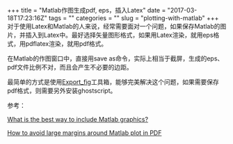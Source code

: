 +++
title = "Matlab作图生成pdf, eps，插入Latex"
date = "2017-03-18T17:23:16Z"
tags = ""
categories = ""
slug = "plotting-with-matlab"
+++
对于使用Latex和Matlab的人来说，经常需要面对一个问题，如果保存Matlab的图片，并插入到Latex中。最好选择矢量图形格式，如果用Latex渲染，就用eps格式，用pdflatex渲染，就用pdf格式。

在Matlab的作图窗口中，直接用save as命令，实际上相当于截屏，生成的eps、pdf文件比例不对，而且会产生不必要的边距。

最简单的方式是使用[Export_fig](http://www.mathworks.com/matlabcentral/fileexchange/23629-exportfig)工具箱，能够完美解决这个问题，如果需要保存pdf格式，则需要另外安装ghostscript。

参考：

[What is the best way to include Matlab graphics?](http://tex.stackexchange.com/questions/3995/what-is-the-best-way-to-include-matlab-graphics)

[How to avoid large margins around Matlab plot in PDF](http://tex.stackexchange.com/questions/5559/how-to-avoid-large-margins-around-matlab-plot-in-pdf)
